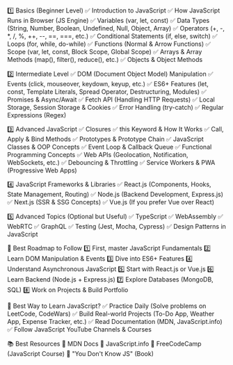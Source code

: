 1️⃣ Basics (Beginner Level)
✅ Introduction to JavaScript
✅ How JavaScript Runs in Browser (JS Engine)
✅ Variables (var, let, const)
✅ Data Types (String, Number, Boolean, Undefined, Null, Object, Array)
✅ Operators (+, -, *, /, %, ++, --, ==, ===, etc.)
✅ Conditional Statements (if, else, switch)
✅ Loops (for, while, do-while)
✅ Functions (Normal & Arrow Functions)
✅ Scope (var, let, const, Block Scope, Global Scope)
✅ Arrays & Array Methods (map(), filter(), reduce(), etc.)
✅ Objects & Object Methods

2️⃣ Intermediate Level
✅ DOM (Document Object Model) Manipulation
✅ Events (click, mouseover, keydown, keyup, etc.)
✅ ES6+ Features (let, const, Template Literals, Spread Operator, Destructuring, Modules)
✅ Promises & Async/Await
✅ Fetch API (Handling HTTP Requests)
✅ Local Storage, Session Storage & Cookies
✅ Error Handling (try-catch)
✅ Regular Expressions (Regex)

3️⃣ Advanced JavaScript
✅ Closures
✅ this Keyword & How It Works
✅ Call, Apply & Bind Methods
✅ Prototypes & Prototype Chain
✅ JavaScript Classes & OOP Concepts
✅ Event Loop & Callback Queue
✅ Functional Programming Concepts
✅ Web APIs (Geolocation, Notification, WebSockets, etc.)
✅ Debouncing & Throttling
✅ Service Workers & PWA (Progressive Web Apps)

4️⃣ JavaScript Frameworks & Libraries
✅ React.js (Components, Hooks, State Management, Routing)
✅ Node.js (Backend Development, Express.js)
✅ Next.js (SSR & SSG Concepts)
✅ Vue.js (If you prefer Vue over React)

5️⃣ Advanced Topics (Optional but Useful)
✅ TypeScript
✅ WebAssembly
✅ WebRTC
✅ GraphQL
✅ Testing (Jest, Mocha, Cypress)
✅ Design Patterns in JavaScript

📌 Best Roadmap to Follow
1️⃣ First, master JavaScript Fundamentals
2️⃣ Learn DOM Manipulation & Events
3️⃣ Dive into ES6+ Features
4️⃣ Understand Asynchronous JavaScript
5️⃣ Start with React.js or Vue.js
6️⃣ Learn Backend (Node.js + Express.js)
7️⃣ Explore Databases (MongoDB, SQL)
8️⃣ Work on Projects & Build Portfolio

🎯 Best Way to Learn JavaScript?
✅ Practice Daily (Solve problems on LeetCode, CodeWars)
✅ Build Real-world Projects (To-Do App, Weather App, Expense Tracker, etc.)
✅ Read Documentation (MDN, JavaScript.info)
✅ Follow JavaScript YouTube Channels & Courses

📚 Best Resources
📘 MDN Docs
📗 JavaScript.info
📕 FreeCodeCamp (JavaScript Course)
📙 "You Don't Know JS" (Book)
